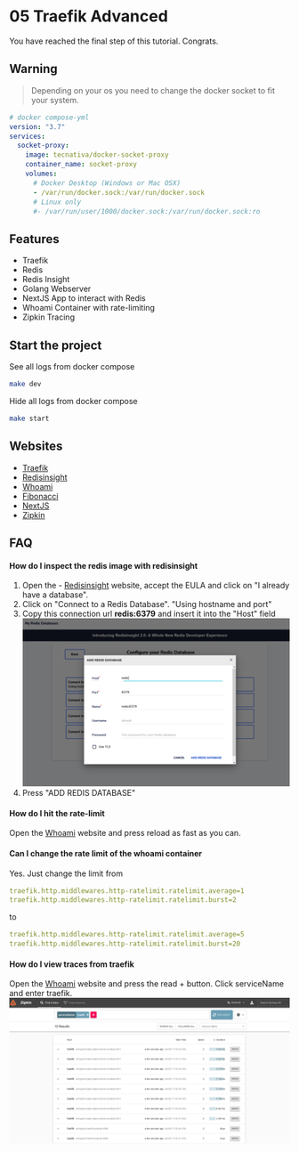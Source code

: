 # 05 Traefik Advanced

You have reached the final step of this tutorial. Congrats.

## Warning

> Depending on your os you need to change the docker socket to fit your system.

```yaml
# docker compose-yml
version: "3.7"
services:
  socket-proxy:
    image: tecnativa/docker-socket-proxy
    container_name: socket-proxy
    volumes:
      # Docker Desktop (Windows or Mac OSX)
      - /var/run/docker.sock:/var/run/docker.sock
      # Linux only
      #- /var/run/user/1000/docker.sock:/var/run/docker.sock:ro
```

## Features

- Traefik
- Redis
- Redis Insight
- Golang Webserver
- NextJS App to interact with Redis
- Whoami Container with rate-limiting
- Zipkin Tracing

## Start the project

See all logs from docker compose

```bash
make dev
```

Hide all logs from docker compose

```bash
make start
```

## Websites

- [Traefik](http://localhost:8080/dashboard)
- [Redisinsight](http://redisinsight.docker.localhost)
- [Whoami](http://whoami.docker.localhost)
- [Fibonacci](http://fibo.docker.localhost)
- [NextJS](http://next.docker.localhost)
- [Zipkin](http://zipkin.docker.localhost:9411/zipkin/)

## FAQ

#### How do I inspect the redis image with redisinsight

1. Open the - [Redisinsight](http://redisinsight.docker.localhost) website, accept the EULA and click on "I already have a database".
2. Click on "Connect to a Redis Database". "Using hostname and port"
3. Copy this connection url **redis:6379** and insert it into the "Host" field
   ![RedisInsight](./images/redisinsight.PNG)
4. Press "ADD REDIS DATABASE"

#### How do I hit the rate-limit

Open the [Whoami](http://whoami.docker.localhost) website and press reload as fast as you can.

#### Can I change the rate limit of the whoami container

Yes. Just change the limit from

```yaml
traefik.http.middlewares.http-ratelimit.ratelimit.average=1
traefik.http.middlewares.http-ratelimit.ratelimit.burst=2
```

to

```yaml
traefik.http.middlewares.http-ratelimit.ratelimit.average=5
traefik.http.middlewares.http-ratelimit.ratelimit.burst=20
```

#### How do I view traces from traefik

Open the [Whoami](http://zipkin.docker.localhost:9411/zipkin/) website and press the read + button.
Click serviceName and enter traefik.
![Zipkin](./images/zipkin.PNG)
